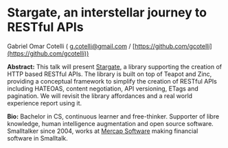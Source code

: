 # Stargate, an interstellar journey to RESTful APIs

Gabriel Omar Cotelli ( g.cotelli@gmail.com / [https://github.com/gcotelli](https://github.com/gcotelli))

**Abstract:**
This talk will present [Stargate](htts://github.com/ba-st/Stargate), a library supporting the creation of HTTP based RESTful APIs.
The library is built on top of Teapot and Zinc, providing a conceptual framework to simplify the creation of RESTful APIs including HATEOAS, content negotiation, API versioning, ETags and pagination.
We will revisit the library affordances and a real world experience report using it.

**Bio:**
Bachelor in CS, continuous learner and free-thinker.
Supporter of libre knowledge, human intelligence augmentation and open source software.
Smalltalker since 2004, works at [Mercap Software](https://www.mercapsoftware.com/en/) making financial software in Smalltalk.

